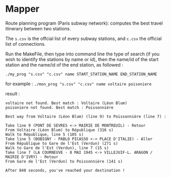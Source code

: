 # Mapper
Route planning program (Paris subway network): computes the best travel itinerary between two stations. 

The `s.csv` is the offcial list of every subway stations, and `c.csv` the official list of connections.

Run the MakeFile, then type into command line the type of search (if you wish to identify the stations by name or id), then the name/id of the start station and the name/id of the end station, as followed :

`./my_prog "s.csv" "c.csv" name START_STATION_NAME END_STATION_NAME` 

for example : `./mon_prog "s.csv" "c.csv" name voltaire poisoniere`


result :

```
voltaire not found. Best match : Voltaire (Léon Blum)
poisoniere not found. Best match : Poissonnière

Best way from Voltaire (Léon Blum) (line 9) to Poissonnière (line 7) : 

Take line 9 (PONT DE SEVRES <-> MAIRIE DE MONTREUIL) - Retour
From Voltaire (Léon Blum) to République (316 s)
Walk to République, line 5 (105 s)
Take line 5 (BOBIGNY - PABLO PICASSO <-> PLACE D'ITALIE) - Aller
From République to Gare de l'Est (Verdun) (271 s)
Walk to Gare de l'Est (Verdun), line 7 (15 s)
Take line 7 (LA COURNEUVE - 8 MAI 1945 <-> VILLEJUIF-L. ARAGON / MAIRIE D'IVRY) - Retour
From Gare de l'Est (Verdun) to Poissonnière (141 s)

After 848 seconds, you've reached your destination !
```

